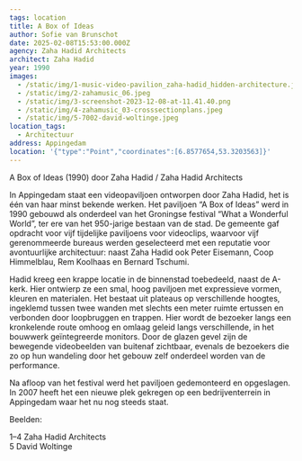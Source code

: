 ```yaml
---
tags: location
title: A Box of Ideas
author: Sofie van Brunschot
date: 2025-02-08T15:53:00.000Z
agency: Zaha Hadid Architects
architect: Zaha Hadid
year: 1990
images:
  - /static/img/1-music-video-pavilion_zaha-hadid_hidden-architecture.jpeg
  - /static/img/2-zahamusic_06.jpeg
  - /static/img/3-screenshot-2023-12-08-at-11.41.40.png
  - /static/img/4-zahamusic_03-crosssectionplans.jpeg
  - /static/img/5-7002-david-woltinge.jpeg
location_tags:
  - Architectuur
address: Appingedam
location: '{"type":"Point","coordinates":[6.8577654,53.3203563]}'
---
```

A Box of Ideas (1990) door Zaha Hadid / Zaha Hadid Architects

In Appingedam staat een videopaviljoen ontworpen door Zaha Hadid, het is één van haar minst bekende werken. Het paviljoen “A Box of Ideas” werd in 1990 gebouwd als onderdeel van het Groningse festival “What a Wonderful World”, ter ere van het 950-jarige bestaan van de stad. De gemeente gaf opdracht voor vijf tijdelijke paviljoens voor videoclips, waarvoor vijf gerenommeerde bureaus werden geselecteerd met een reputatie voor avontuurlijke architectuur: naast Zaha Hadid ook Peter Eisemann, Coop Himmelblau, Rem Koolhaas en Bernard Tschumi.

Hadid kreeg een krappe locatie in de binnenstad toebedeeld, naast de A-kerk. Hier ontwierp ze een smal, hoog paviljoen met expressieve vormen, kleuren en materialen. Het bestaat uit plateaus op verschillende hoogtes, ingeklemd tussen twee wanden met slechts een meter ruimte ertussen en verbonden door loopbruggen en trappen. Hier wordt de bezoeker langs een kronkelende route omhoog en omlaag geleid langs verschillende, in het bouwwerk geïntegreerde monitors. Door de glazen gevel zijn de bewegende videobeelden van buitenaf zichtbaar, evenals de bezoekers die zo op hun wandeling door het gebouw zelf onderdeel worden van de performance.

Na afloop van het festival werd het paviljoen gedemonteerd en opgeslagen. In 2007 heeft het een nieuwe plek gekregen op een bedrijventerrein in Appingedam waar het nu nog steeds staat.

Beelden:

1–4 Zaha Hadid Architects[](https://www.instagram.com/zahahadidarchitects/)\
5 David Woltinge
